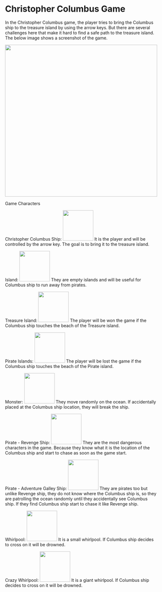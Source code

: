 # Christopher Columbus Game

In the Christopher Columbus game, the player tries to bring the Columbus ship to the treasure island by using the arrow keys. But there are several challenges here that make it hard to find a safe path to the treasure island. The below image shows a screenshot of the game.

<img src="https://user-images.githubusercontent.com/45066620/117269040-2d52c700-ae6d-11eb-825c-b2576b45cbcb.jpg" width="500">


Game Characters

Christopher Columbus Ship:
<img src="https://user-images.githubusercontent.com/45066620/117269497-8fabc780-ae6d-11eb-866e-4f8586775f59.png" width="100">  It is the player and will be controlled by the arrow key. The goal is to bring it to the treasure
island.


Island:
<img src="https://user-images.githubusercontent.com/45066620/117269524-95a1a880-ae6d-11eb-92cc-361d3157b3c2.png" width="100"> They are empty islands and will be useful for Columbus ship to run away from pirates.

Treasure Island:
<img src="https://user-images.githubusercontent.com/45066620/117269639-b538d100-ae6d-11eb-94b6-a553d2ae1691.png" width="100"> The player will be won the game if the Columbus ship touches the beach of the Treasure island.

Pirate Islands:
<img src="https://user-images.githubusercontent.com/45066620/117269676-be29a280-ae6d-11eb-95fe-0571a7ec6c61.png" width="100"> The player will be lost the game if the Columbus ship touches the beach of the Pirate island.

Monster:
<img src="https://user-images.githubusercontent.com/45066620/117269758-cda8eb80-ae6d-11eb-9e95-1da5e433fe97.png" width="100"> They move randomly on the ocean. If accidentally placed at the Columbus ship location, they
will break the ship.

Pirate - Revenge Ship:
<img src="https://user-images.githubusercontent.com/45066620/117269804-d7caea00-ae6d-11eb-86bc-4df048410183.png" width="100"> They are the most dangerous characters in the game. Because they know what it is the location
of the Columbus ship and start to chase as soon as the game start.

Pirate - Adventure Galley Ship:
<img src="https://user-images.githubusercontent.com/45066620/117269841-e0232500-ae6d-11eb-834d-6914fe1aa80b.png" width="100"> They are pirates too but unlike Revenge ship, they do not know where the Columbus ship is,
so they are patrolling the ocean randomly until they accidentally see Columbus ship. If they
find Columbus ship start to chase it like Revenge ship.

Whirlpool:
<img src="https://user-images.githubusercontent.com/45066620/117269882-e9ac8d00-ae6d-11eb-96f9-95893eaf57a4.png" width="100"> It is a small whirlpool. If Columbus ship decides to cross on it will be drowned.

Crazy Whirlpool:
<img src="https://user-images.githubusercontent.com/45066620/117269919-f29d5e80-ae6d-11eb-91fa-2515716a832a.png" width="100"> It is a giant whirlpool. If Columbus ship decides to cross on it will be drowned.
